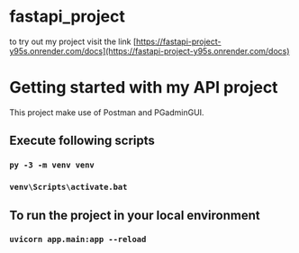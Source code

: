 # fastapi_project
 to try out my project visit the link [https://fastapi-project-y95s.onrender.com/docs](https://fastapi-project-y95s.onrender.com/docs)

 # Getting started with my API project
 This project make use of Postman and PGadminGUI.

 ## Execute following scripts

 ### `py -3 -m venv venv`

 ### `venv\Scripts\activate.bat`

 ## To run the project in your local environment 

 ### `uvicorn app.main:app --reload`
